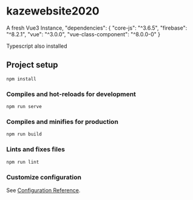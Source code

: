 # kazewebsite2020

A fresh Vue3 Instance,
  "dependencies": {
    "core-js": "^3.6.5",
    "firebase": "^8.2.1",
    "vue": "^3.0.0",
    "vue-class-component": "^8.0.0-0"
  }

  Typescript also installed

## Project setup
```
npm install
```

### Compiles and hot-reloads for development
```
npm run serve
```

### Compiles and minifies for production
```
npm run build
```

### Lints and fixes files
```
npm run lint
```

### Customize configuration
See [Configuration Reference](https://cli.vuejs.org/config/).

